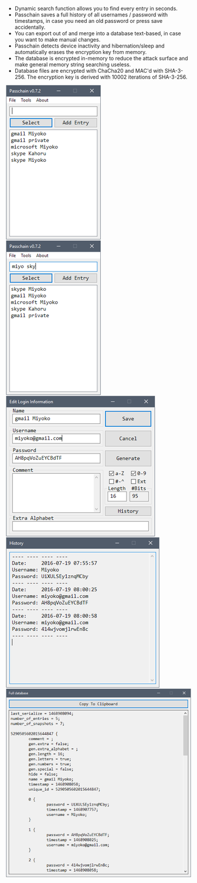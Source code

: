  * Dynamic search function allows you to find every entry in seconds.
 * Passchain saves a full history of all usernames / password with timestamps, in case you need an old password or press save accidentally.
 * You can export out of and merge into a database text-based, in case you want to make manual changes.
 * Passchain detects device inactivity and hibernation/sleep and automatically erases the encryption key from memory.
 * The database is encrypted in-memory to reduce the attack surface and make general memory string searching useless.
 * Database files are encrypted with ChaCha20 and MAC'd with SHA-3-256. The encryption key is derived with 10002 iterations of SHA-3-256.

![Screenshot](/screenshots/00.png?raw=true)
![Screenshot](/screenshots/01.png?raw=true)
![Screenshot](/screenshots/02.png?raw=true)
![Screenshot](/screenshots/03.png?raw=true)
![Screenshot](/screenshots/04.png?raw=true)
